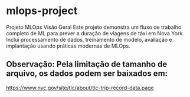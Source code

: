 # mlops-project

Projeto MLOps
Visão Geral
Este projeto demonstra um fluxo de trabalho completo de ML para prever a duração de viagens de táxi em Nova York. Inclui processamento de dados, treinamento de modelo, avaliação e implantação usando práticas modernas de MLOps.

**Observação:** Pela limitação de tamanho de arquivo, os dados podem ser baixados em:
--
https://www.nyc.gov/site/tlc/about/tlc-trip-record-data.page
